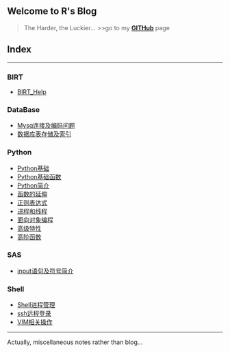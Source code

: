 ## Welcome to R's Blog 
> The Harder, the Luckier... >>go to my [**GITHub**](https://github.com/rush-foolish) page

## Index

---

### BIRT
- [BIRT_Help](./BIRT/BIRT_Help.md)

### DataBase
- [Mysq连接及编码问题](./DataBase/Mysq连接及编码问题.md)
- [数据库表存储及索引](./DataBase/数据库表存储及索引.md)

### Python
- [Python基础](./Python/Python基础.md)
- [Python基础函数](./Python/Python基础函数.md)
- [Python简介](./Python/Python简介.md)
- [函数的延伸](./Python/函数的延伸.md)
- [正则表达式](./Python/正则表达式.md)
- [进程和线程](./Python/进程和线程.md)
- [面向对象编程](./Python/面向对象编程.md)
- [高级特性](./Python/高级特性.md)
- [高阶函数](./Python/高阶函数.md)

### SAS
- [input语句及符号简介](./SAS/input语句及符号简介.md)

### Shell
- [Shell进程管理](./Shell/Shell进程管理.md)
- [ssh远程登录](./Shell/ssh远程登录.md)
- [VIM相关操作](./Shell/VIM相关操作.md)

---
Actually, miscellaneous notes rather than blog...
